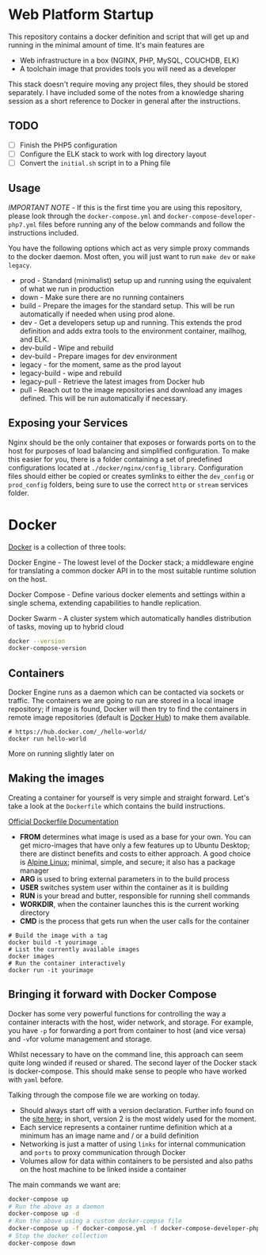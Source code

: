 # Web Platform Startup

This repository contains a docker definition and script that will get up and running in the minimal amount of time. It's main features are

- Web infrastructure in a box (NGINX, PHP, MySQL, COUCHDB, ELK)
- A toolchain image that provides tools you will need as a developer

This stack doesn't require moving any project files, they should be stored separately. I have included some of the notes from a knowledge sharing session as a short reference to Docker in general after the instructions.

## TODO

- [ ] Finish the PHP5 configuration
- [ ] Configure the ELK stack to work with log directory layout  
- [ ] Convert the `initial.sh` script in to a Phing file

## Usage

*IMPORTANT NOTE* - If this is the first time you are using this repository, please look through the `docker-compose.yml` and `docker-compose-developer-php7.yml` files before running any of the below commands and follow the instructions included.

You have the following options which act as very simple proxy commands to the docker daemon. Most often, you will just want to run `make dev` or `make legacy`.

- prod - Standard (minimalist) setup up and running using the equivalent of what we run in production
- down - Make sure there are no running containers
- build - Prepare the images for the standard setup. This will be run automatically if needed when using prod alone.
- dev - Get a developers setup up and running. This extends the prod definition and adds extra tools to the environment container, mailhog, and ELK.
- dev-build - Wipe and rebuild
- dev-build - Prepare images for dev environment
- legacy - for the moment, same as the prod layout
- legacy-build - wipe and rebuild
- legacy-pull - Retrieve the latest images from Docker hub
- pull - Reach out to the image repositories and download any images defined. This will be run automatically if necessary.

## Exposing your Services

Nginx should be the only container that exposes or forwards ports on to the host for purposes of load balancing and simplified configuration. To make this easier for you, there is a folder containing a set of predefined configurations located at `./docker/nginx/config_library`.
Configuration files should either be copied or creates symlinks to either the `dev_config` or `prod_config` folders, being sure to use the correct `http` or `stream` services folder.

# Docker
[Docker](https://www.docker.com/) is a collection of three tools:

Docker Engine - The lowest level of the Docker stack; a middleware engine for translating a common docker API in to the most suitable runtime solution on the host.

Docker Compose - Define various docker elements and settings within a single schema, extending capabilities to handle replication.

Docker Swarm - A cluster system which automatically handles distribution of tasks, moving up to hybrid cloud

``` bash
docker --version
docker-compose-version
```

## Containers

Docker Engine runs as a daemon which can be contacted via sockets or traffic. The containers we are going to run are stored in a local image repository; if image is found, Docker will then try to find the containers in remote image repositories (default is [Docker Hub](https://hub.docker.com/)) to make them available.

```
# https://hub.docker.com/_/hello-world/
docker run hello-world
```

More on running slightly later on

## Making the images

Creating a container for yourself is very simple and straight forward. Let's take a look at the `Dockerfile` which contains the build instructions.

[Official Dockerfile Documentation](https://docs.docker.com/engine/reference/builder/)

- **FROM** determines what image is used as a base for your own. You can get micro-images that have only a few features up to Ubuntu Desktop; there are distinct benefits and costs to either approach.
A good choice is [Alpine Linux](https://alpinelinux.org/); minimal, simple, and secure; it also has a package manager
- **ARG** is used to bring external parameters in to the build process
- **USER** switches system user within the container as it is building
- **RUN** is your bread and butter, responsible for running shell commands
- **WORKDIR**, when the container launches this is the current working directory
- **CMD** is the process that gets run when the user calls for the container


```
# Build the image with a tag
docker build -t yourimage .
# List the currently available images
docker images
# Run the container interactively
docker run -it yourimage
```

## Bringing it forward with Docker Compose

Docker has some very powerful functions for controlling the way a container interacts with the host, wider network, and storage. For example, you have `-p` for forwarding a port from container to host (and vice versa) and `-v`for volume management and storage.

Whilst necessary to have on the command line, this approach can seem quite long winded if reused or shared. The second layer of the Docker stack is docker-compose. This should make sense to people who have worked with `yaml` before.

Talking through the compose file we are working on today.

- Should always start off with a version declaration. Further info found on the [site here](https://docs.docker.com/compose/compose-file/); in short, version 2 is the most widely used for the moment.
- Each service represents a container runtime definition which at a minimum has an image name and / or a build definition
- Networking is just a matter of using `links` for internal communication and `ports` to proxy communication through Docker
- Volumes allow for data within containers to be persisted and also paths on the host machine to be linked inside a container

The main commands we want are:

``` bash
docker-compose up
# Run the above as a daemon
docker-compose up -d
# Run the above using a custom docker-compse file
docker-compose up -f docker-compose.yml -f docker-compose-developer-php7.yml
# Stop the docker collection
docker-compose down
```
